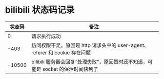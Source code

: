 # bilibili 状态码记录

| 状态码 | 备注                                                         |
| ------ | ------------------------------------------------------------ |
| 0      | 请求执行成功                                                 |
| -403   | 访问权限不足，原因是 http 请求头中的 user-agent、referer 和 cookie 存在问题 |
| -10500 | bilibili 服务器会回复“处理失败”，原因暂时还不知道，可能是 socket 的保活时间快到了 |

